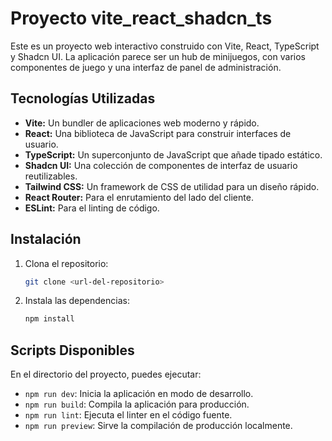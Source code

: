 # Proyecto vite_react_shadcn_ts

Este es un proyecto web interactivo construido con Vite, React, TypeScript y Shadcn UI. La aplicación parece ser un hub de minijuegos, con varios componentes de juego y una interfaz de panel de administración.

## Tecnologías Utilizadas

*   **Vite:** Un bundler de aplicaciones web moderno y rápido.
*   **React:** Una biblioteca de JavaScript para construir interfaces de usuario.
*   **TypeScript:** Un superconjunto de JavaScript que añade tipado estático.
*   **Shadcn UI:** Una colección de componentes de interfaz de usuario reutilizables.
*   **Tailwind CSS:** Un framework de CSS de utilidad para un diseño rápido.
*   **React Router:** Para el enrutamiento del lado del cliente.
*   **ESLint:** Para el linting de código.

## Instalación

1.  Clona el repositorio:
    ```bash
    git clone <url-del-repositorio>
    ```
2.  Instala las dependencias:
    ```bash
    npm install
    ```

## Scripts Disponibles

En el directorio del proyecto, puedes ejecutar:

*   `npm run dev`: Inicia la aplicación en modo de desarrollo.
*   `npm run build`: Compila la aplicación para producción.
*   `npm run lint`: Ejecuta el linter en el código fuente.
*   `npm run preview`: Sirve la compilación de producción localmente.
